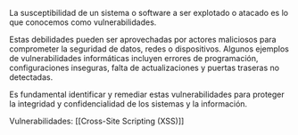 La  susceptibilidad de un sistema o software a ser explotado o atacado es lo que conocemos como vulnerabilidades.

Estas debilidades pueden ser aprovechadas por actores maliciosos para comprometer la seguridad de datos, redes o dispositivos. Algunos ejemplos de vulnerabilidades informáticas incluyen errores de programación, configuraciones inseguras, falta de actualizaciones y puertas traseras no detectadas.

Es fundamental identificar y remediar estas vulnerabilidades para proteger la integridad y confidencialidad de los sistemas y la información.


Vulnerabilidades:
[[Cross-Site Scripting  (XSS)]]
